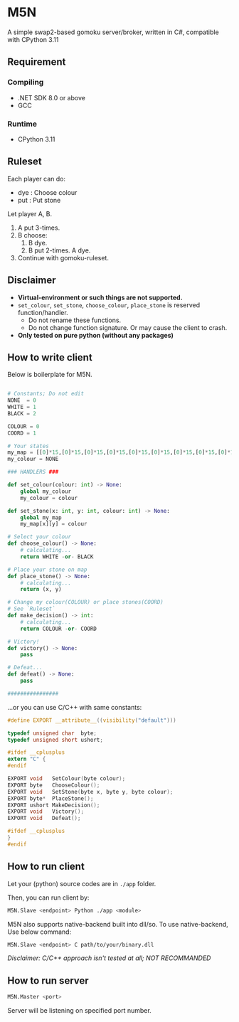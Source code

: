 # M5N

A simple swap2-based gomoku server/broker, written in C#, compatible with CPython 3.11

## Requirement

### Compiling

- .NET SDK 8.0 or above
- GCC

### Runtime

- CPython 3.11

## Ruleset

Each player can do:

- dye : Choose colour
- put : Put stone

Let player A, B.

1. A put 3-times.
2. B choose:
    1. B dye.
    2. B put 2-times. A dye.
3. Continue with gomoku-ruleset.

## Disclaimer

- **Virtual-environment or such things are not supported.**
- `set_colour`, `set_stone`, `choose_colour`, `place_stone` is reserved function/handler.
  - Do not rename these functions.
  - Do not change function signature. Or may cause the client to crash.
- **Only tested on pure python (without any packages)**

## How to write client

Below is boilerplate for M5N.

```python

# Constants; Do not edit
NONE  = 0
WHITE = 1
BLACK = 2

COLOUR = 0
COORD = 1

# Your states
my_map = [[0]*15,[0]*15,[0]*15,[0]*15,[0]*15,[0]*15,[0]*15,[0]*15,[0]*15,[0]*15,[0]*15,[0]*15,[0]*15,[0]*15,[0]*15]
my_colour = NONE

### HANDLERS ###

def set_colour(colour: int) -> None:
    global my_colour
    my_colour = colour

def set_stone(x: int, y: int, colour: int) -> None:
    global my_map
    my_map[x][y] = colour

# Select your colour
def choose_colour() -> None:
    # calculating...
    return WHITE -or- BLACK

# Place your stone on map
def place_stone() -> None:
    # calculating...
    return (x, y)

# Change my colour(COLOUR) or place stones(COORD)
# See `Ruleset`
def make_decision() -> int:
    # calculating...
    return COLOUR -or- COORD

# Victory!
def victory() -> None:
    pass

# Defeat...
def defeat() -> None:
    pass

################

```

...or you can use C/C++ with same constants:

```c
#define EXPORT __attribute__((visibility("default")))

typedef unsigned char  byte;
typedef unsigned short ushort;

#ifdef __cplusplus
extern "C" {
#endif

EXPORT void   SetColour(byte colour);
EXPORT byte   ChooseColour();
EXPORT void   SetStone(byte x, byte y, byte colour);
EXPORT byte*  PlaceStone();
EXPORT ushort MakeDecision();
EXPORT void   Victory();
EXPORT void   Defeat();

#ifdef __cplusplus
}
#endif
```

## How to run client

Let your (python) source codes are in `./app` folder.

Then, you can run client by:

```sh
M5N.Slave <endpoint> Python ./app <module>
```

M5N also supports native-backend built into dll/so.
To use native-backend, Use below command:

```sh
M5N.Slave <endpoint> C path/to/your/binary.dll
```

*Disclaimer: C/C++ approach isn't tested at all; NOT RECOMMANDED*

## How to run server

```sh
M5N.Master <port>
```

Server will be listening on specified port number. 
